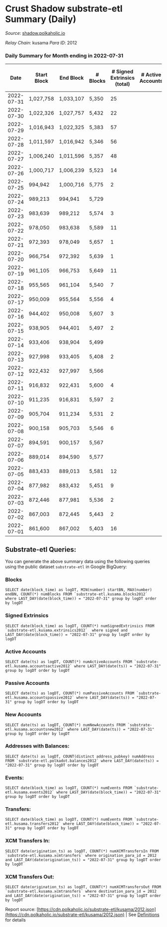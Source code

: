 # Crust Shadow substrate-etl Summary (Daily)

_Source_: [shadow.polkaholic.io](https://shadow.polkaholic.io)

*Relay Chain*: kusama
*Para ID*: 2012



### Daily Summary for Month ending in 2022-07-31


| Date | Start Block | End Block | # Blocks | # Signed Extrinsics (total) | # Active Accounts | # Passive | # New | # Addresses with Balances | # Events | # Transfers | # XCM Transfers In | # XCM Transfers Out | Issues | 
| ---- | ----------- | --------- | -------- | --------------------------- | ----------------- | --------- | ----- | ------------------------- | -------- | ----------- | ------------------ | ------------------- | ------ |
| 2022-07-31 | 1,027,758 | 1,033,107 | 5,350 | 25 |  |  |  | 1,451 | 10,893 | 25 ($11,180.91) | 9 ($1,300.11) | 4 ($118.91) |  |
| 2022-07-30 | 1,022,326 | 1,027,757 | 5,432 | 22 |  |  |  | 1,450 | 11,047 | 22 ($8,853.87) | 11 ($2,667.05) |   |  |
| 2022-07-29 | 1,016,943 | 1,022,325 | 5,383 | 57 |  |  |  | 1,449 | 11,198 | 56 ($27,592.94) | 21 ($6,880.18) | 7 ($1,194.09) |  |
| 2022-07-28 | 1,011,597 | 1,016,942 | 5,346 | 56 |  |  |  | 1,447 | 11,119 | 50 ($36,569.25) | 20 ($23,028.01) | 6 ($3,355.43) |  |
| 2022-07-27 | 1,006,240 | 1,011,596 | 5,357 | 48 |  |  |  | 1,444 | 11,111 | 38 ($35,423.20) | 19 ($19,177.86) | 9 ($592.66) |  |
| 2022-07-26 | 1,000,717 | 1,006,239 | 5,523 | 14 |  |  |  | 1,439 | 11,135 |   |   |   |  |
| 2022-07-25 | 994,942 | 1,000,716 | 5,775 | 2 |  |  |  | 1,439 | 11,562 | 1 ($198.93) |   | 1 ($199.12) |  |
| 2022-07-24 | 989,213 | 994,941 | 5,729 |  |  |  |  | 1,439 | 11,461 |   |   |   |  |
| 2022-07-23 | 983,639 | 989,212 | 5,574 | 3 |  |  |  | 1,439 | 11,174 | 2 ($185.73) | 2 ($87.98) | 1 ($185.73) |  |
| 2022-07-22 | 978,050 | 983,638 | 5,589 | 11 |  |  |  | 1,439 | 11,258 |   | 1 ($50.37) |   |  |
| 2022-07-21 | 972,393 | 978,049 | 5,657 | 1 |  |  |  | 1,439 | 11,322 | 1 ($2.26) |   | 1 ($2.26) |  |
| 2022-07-20 | 966,754 | 972,392 | 5,639 | 1 |  |  |  | 1,439 | 11,287 |   | 1 ($7.86) |   |  |
| 2022-07-19 | 961,105 | 966,753 | 5,649 | 11 |  |  |  | 1,439 | 11,364 | 4 ($64,299.67) | 3 ($2.17) |   |  |
| 2022-07-18 | 955,565 | 961,104 | 5,540 | 7 |  |  |  | 1,437 | 11,129 | 2 ($337.02) | 3 ($217.06) | 2 ($337.02) |  |
| 2022-07-17 | 950,009 | 955,564 | 5,556 | 4 |  |  |  | 1,436 | 11,144 | 4 ($175.77) | 1 ($66.76) | 2 ($174.87) |  |
| 2022-07-16 | 944,402 | 950,008 | 5,607 | 3 |  |  |  | 1,435 | 11,237 | 3 ($11,233.01) | 1 ($0.92) | 1 ($5,618.62) |  |
| 2022-07-15 | 938,905 | 944,401 | 5,497 | 2 |  |  |  | 1,434 | 11,013 | 1 ($206.16) | 2 ($38.29) | 1 ($206.16) |  |
| 2022-07-14 | 933,406 | 938,904 | 5,499 |  |  |  |  | 1,434 | 11,002 |   | 1 ($263.19) |   |  |
| 2022-07-13 | 927,998 | 933,405 | 5,408 | 2 |  |  |  | 1,434 | 10,834 | 2 ($9.83) |   | 2 ($9.83) |  |
| 2022-07-12 | 922,432 | 927,997 | 5,566 |  |  |  |  | 1,435 | 11,136 |   | 1 ($210.01) |   |  |
| 2022-07-11 | 916,832 | 922,431 | 5,600 | 4 |  |  |  | 1,435 | 11,228 | 3 ($187.81) | 1 ($0.02) | 2 ($184.74) |  |
| 2022-07-10 | 911,235 | 916,831 | 5,597 | 2 |  |  |  | 1,435 | 13,789 | 1,291 ($27,842.90) |   | 1 ($186.52) |  |
| 2022-07-09 | 905,704 | 911,234 | 5,531 | 2 |  |  |  | 1,434 | 11,083 | 1 ($0.56) | 1 ($73.58) |   |  |
| 2022-07-08 | 900,158 | 905,703 | 5,546 | 6 |  |  |  | 1,433 | 11,149 | 1 ($70.94) | 2 ($270.75) | 1 ($70.94) |  |
| 2022-07-07 | 894,591 | 900,157 | 5,567 |  |  |  |  | 1,431 | 11,136 |   |   |   |  |
| 2022-07-06 | 889,014 | 894,590 | 5,577 |  |  |  |  | 1,431 | 11,162 |   | 2 ($38.42) |   |  |
| 2022-07-05 | 883,433 | 889,013 | 5,581 | 12 |  |  |  | 1,431 | 11,228 | 3 ($57,763.41) | 2 ($5.42) |   |  |
| 2022-07-04 | 877,982 | 883,432 | 5,451 | 9 |  |  |  | 1,430 | 10,963 | 2 ($93.07) | 2 ($18.06) | 2 ($93.06) |  |
| 2022-07-03 | 872,446 | 877,981 | 5,536 | 2 |  |  |  | 1,430 | 11,081 |   |   |   |  |
| 2022-07-02 | 867,003 | 872,445 | 5,443 | 2 |  |  |  | 1,430 | 10,902 | 2 ($496.61) |   | 2 ($496.60) |  |
| 2022-07-01 | 861,600 | 867,002 | 5,403 | 16 |  |  |  | 1,430 | 10,914 | 9 ($647.04) | 4 ($759.62) | 9 ($647.00) |  |

## Substrate-etl Queries:
You can generate the above summary data using the following queries using the public dataset `substrate-etl` in Google BigQuery:


### Blocks
```
SELECT date(block_time) as logDT, MIN(number) startBN, MAX(number) endBN, COUNT(*) numBlocks FROM `substrate-etl.kusama.blocks2012`  where LAST_DAY(date(block_time)) = "2022-07-31" group by logDT order by logDT
```


### Signed Extrinsics
```
SELECT date(block_time) as logDT, COUNT(*) numSignedExtrinsics FROM `substrate-etl.kusama.extrinsics2012`  where signed and LAST_DAY(date(block_time)) = "2022-07-31" group by logDT order by logDT
```


### Active Accounts
```
SELECT date(ts) as logDT, COUNT(*) numActiveAccounts FROM `substrate-etl.kusama.accountsactive2012` where LAST_DAY(date(ts)) = "2022-07-31" group by logDT order by logDT
```


### Passive Accounts
```
SELECT date(ts) as logDT, COUNT(*) numPassiveAccounts FROM `substrate-etl.kusama.accountspassive2012` where LAST_DAY(date(ts)) = "2022-07-31" group by logDT order by logDT
```


### New Accounts
```
SELECT date(ts) as logDT, COUNT(*) numNewAccounts FROM `substrate-etl.kusama.accountsnew2012` where LAST_DAY(date(ts)) = "2022-07-31" group by logDT order by logDT
```


### Addresses with Balances:
```
SELECT date(ts) as logDT, COUNT(distinct address_pubkey) numAddress FROM `substrate-etl.polkadot.balances2012` where LAST_DAY(date(ts)) = "2022-07-31" group by logDT order by logDT
```


### Events:
```
SELECT date(block_time) as logDT, COUNT(*) numEvents FROM `substrate-etl.kusama.events2012` where LAST_DAY(date(block_time)) = "2022-07-31" group by logDT order by logDT
```


### Transfers:
```
SELECT date(block_time) as logDT, COUNT(*) numEvents FROM `substrate-etl.kusama.transfers2012` where LAST_DAY(date(block_time)) = "2022-07-31" group by logDT order by logDT
```


### XCM Transfers In:
```
SELECT date(origination_ts) as logDT, COUNT(*) numXCMTransfersIn FROM `substrate-etl.kusama.xcmtransfers` where origination_para_id = 2012 and LAST_DAY(date(origination_ts)) = "2022-07-31" group by logDT order by logDT
```


### XCM Transfers Out:
```
SELECT date(origination_ts) as logDT, COUNT(*) numXCMTransfersOut FROM `substrate-etl.kusama.xcmtransfers` where destination_para_id = 2012 and LAST_DAY(date(origination_ts)) = "2022-07-31" group by logDT order by logDT
```



Report source: [https://cdn.polkaholic.io/substrate-etl/kusama/2012.json](https://cdn.polkaholic.io/substrate-etl/kusama/2012.json) | See [Definitions](/DEFINITIONS.md) for details
